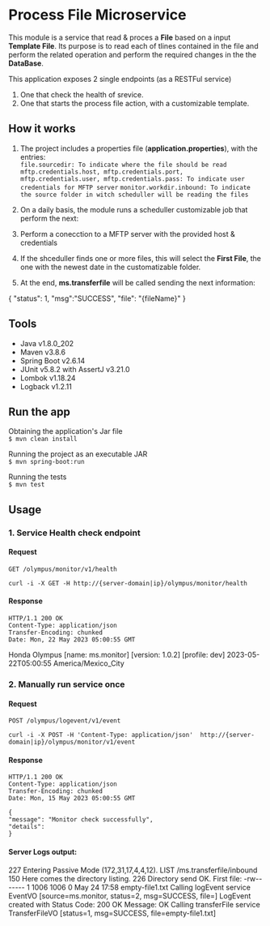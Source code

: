 
# Process File Microservice  

This module is a service that read & proces a **File** based on a input **Template File**. Its purpose is to read each of tlines contained in the file and perform the related operation and perform the required changes in the the **DataBase**.

This application exposes 2 single endpoints (as a RESTFul service) 
  1. One that check the health of srevice. 
  2. One that starts the process file action, with a customizable template. 


## How it works

1. The project includes a properties file  (**application.properties**), with the entries:  
   `file.sourcedir: To indicate where the file should be read`
   `mftp.credentials.host, mftp.credentials.port, mftp.credentials.user, mftp.credentials.pass: To indicate user credentials for MFTP server`
   `monitor.workdir.inbound: To indicate the source folder in witch scheduller will be reading the files`

2. On a daily basis, the module runs a scheduller customizable job that perform the next:  
     
3. Perform a conecction to a MFTP server with the provided host & credentials  
   
4. If the shceduller finds one or more files, this will select the **First File**, the one with the newest date in the customatizable folder.

5. At the end, **ms.transferfile** will be called sending the next information: 

{
    "status": 1,
    "msg":"SUCCESS",
    "file": "{fileName}"
}


## Tools  

+ Java v1.8.0_202
+ Maven v3.8.6
+ Spring Boot v2.6.14
+ JUnit v5.8.2 with AssertJ v3.21.0
+ Lombok v1.18.24
+ Logback v1.2.11


## Run the app

Obtaining the application's Jar file  
`$ mvn clean install`  
  
Running the project as an executable JAR  
`$ mvn spring-boot:run`  

Running the tests  
`$ mvn test`  


## Usage

### 1. Service Health check endpoint
#### Request
`GET /olympus/monitor/v1/health`

    curl -i -X GET -H http://{server-domain|ip}/olympus/monitor/health

#### Response
    HTTP/1.1 200 OK
    Content-Type: application/json
    Transfer-Encoding: chunked
    Date: Mon, 22 May 2023 05:00:55 GMT
    
   Honda Olympus [name: ms.monitor] [version: 1.0.2] [profile: dev] 2023-05-22T05:00:55 America/Mexico_City

### 2. Manually run service once
#### Request
`POST /olympus/logevent/v1/event`

    curl -i -X POST -H 'Content-Type: application/json'  http://{server-domain|ip}/olympus/monitor/v1/event

#### Response
    HTTP/1.1 200 OK
    Content-Type: application/json
    Transfer-Encoding: chunked
    Date: Mon, 15 May 2023 05:00:55 GMT
    
    {
    "message": "Monitor check successfully",
    "details": 
    }
    
    
    
#### Server Logs output:
    
227 Entering Passive Mode (172,31,17,4,4,12).
LIST /ms.transferfile/inbound
150 Here comes the directory listing.
226 Directory send OK.
First file: -rw-------    1 1006     1006            0 May 24 17:58 empty-file1.txt
Calling logEvent service
EventVO [source=ms.monitor, status=2, msg=SUCCESS, file=]
LogEvent created with Status Code: 200 OK
Message: OK
Calling transferFile service
TransferFileVO [status=1, msg=SUCCESS, file=empty-file1.txt]
